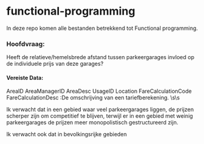# functional-programming
In deze repo komen alle bestanden betrekkend tot Functional programming.
 
 ### Hoofdvraag:
 Heeft de relatieve/hemelsbrede afstand tussen parkeergarages invloed op de individuele prijs van deze garages?
 
 #### Vereiste Data:
 
 AreaID
 AreaManagerID
 AreaDesc
 UsageID
 Location
 FareCalculationCode
 FareCalculationDesc :De omschrijving van een tariefberekening. \s\s

Ik verwacht dat in een gebied waar veel parkeergarages liggen, de prijzen scherper zijn om competitief te blijven, terwijl er in een gebied met weinig parkeergarages de prijzen meer monopolistisch gestructureerd zijn.

Ik verwacht ook dat in bevolkingsrijke gebieden
